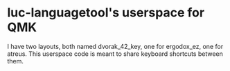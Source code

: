 # luc-languagetool's userspace for QMK

I have two layouts, both named dvorak_42_key, one for ergodox_ez, one for atreus. This userspace code is
meant to share keyboard shortcuts between them.

